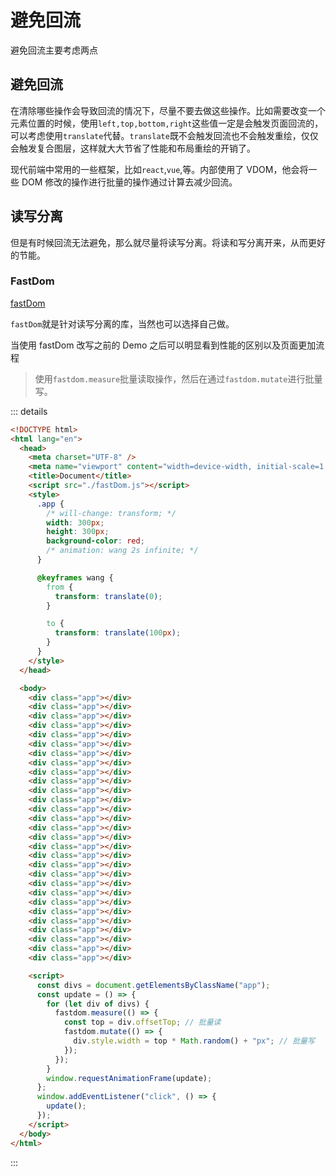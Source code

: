 # 避免回流

避免回流主要考虑两点

## 避免回流

在清除哪些操作会导致回流的情况下，尽量不要去做这些操作。比如需要改变一个元素位置的时候，使用`left,top,bottom,right`这些值一定是会触发页面回流的，可以考虑使用`translate`代替。`translate`既不会触发回流也不会触发重绘，仅仅会触发复合图层，这样就大大节省了性能和布局重绘的开销了。

现代前端中常用的一些框架，比如`react`,`vue`,等。内部使用了 VDOM，他会将一些 DOM 修改的操作进行批量的操作通过计算去减少回流。

## 读写分离

但是有时候回流无法避免，那么就尽量将读写分离。将读和写分离开来，从而更好的节能。

### FastDom


[fastDom](https://github.com/wilsonpage/fastdom)

`fastDom`就是针对读写分离的库，当然也可以选择自己做。

当使用 fastDom 改写之前的 Demo 之后可以明显看到性能的区别以及页面更加流程

>  使用`fastdom.measure`批量读取操作，然后在通过`fastdom.mutate`进行批量写。

::: details

```html
<!DOCTYPE html>
<html lang="en">
  <head>
    <meta charset="UTF-8" />
    <meta name="viewport" content="width=device-width, initial-scale=1.0" />
    <title>Document</title>
    <script src="./fastDom.js"></script>
    <style>
      .app {
        /* will-change: transform; */
        width: 300px;
        height: 300px;
        background-color: red;
        /* animation: wang 2s infinite; */
      }

      @keyframes wang {
        from {
          transform: translate(0);
        }

        to {
          transform: translate(100px);
        }
      }
    </style>
  </head>

  <body>
    <div class="app"></div>
    <div class="app"></div>
    <div class="app"></div>
    <div class="app"></div>
    <div class="app"></div>
    <div class="app"></div>
    <div class="app"></div>
    <div class="app"></div>
    <div class="app"></div>
    <div class="app"></div>
    <div class="app"></div>
    <div class="app"></div>
    <div class="app"></div>
    <div class="app"></div>
    <div class="app"></div>
    <div class="app"></div>
    <div class="app"></div>
    <div class="app"></div>
    <div class="app"></div>
    <div class="app"></div>
    <div class="app"></div>
    <div class="app"></div>
    <div class="app"></div>
    <div class="app"></div>
    <div class="app"></div>
    <div class="app"></div>
    <div class="app"></div>
    <div class="app"></div>
    <div class="app"></div>

    <script>
      const divs = document.getElementsByClassName("app");
      const update = () => {
        for (let div of divs) {
          fastdom.measure(() => {
            const top = div.offsetTop; // 批量读
            fastdom.mutate(() => {
              div.style.width = top * Math.random() + "px"; // 批量写
            });
          });
        }
        window.requestAnimationFrame(update);
      };
      window.addEventListener("click", () => {
        update();
      });
    </script>
  </body>
</html>
```

:::


